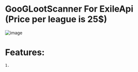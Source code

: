 # GooGLootScanner For ExileApi (Price per league is 25$)
![image](https://github.com/SharkCheating/GoGLootScanner/assets/167468191/e12dc169-48df-4b3e-bb35-886d1016a1c4)

# Features:

```
1. 
```
